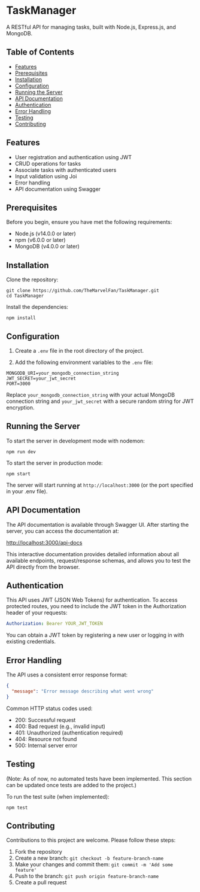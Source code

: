 # TaskManager

A RESTful API for managing tasks, built with Node.js, Express.js, and MongoDB.

## Table of Contents

- [Features](#features)
- [Prerequisites](#prerequisites)
- [Installation](#installation)
- [Configuration](#configuration)
- [Running the Server](#running-the-server)
- [API Documentation](#api-documentation)
- [Authentication](#authentication)
- [Error Handling](#error-handling)
- [Testing](#testing)
- [Contributing](#contributing)

## Features

- User registration and authentication using JWT
- CRUD operations for tasks
- Associate tasks with authenticated users
- Input validation using Joi
- Error handling
- API documentation using Swagger

## Prerequisites

Before you begin, ensure you have met the following requirements:

- Node.js (v14.0.0 or later)
- npm (v6.0.0 or later)
- MongoDB (v4.0.0 or later)

## Installation

Clone the repository:

```shell
git clone https://github.com/TheMarvelFan/TaskManager.git
cd TaskManager
```

Install the dependencies:

```shell
npm install
```

## Configuration

1. Create a `.env` file in the root directory of the project.

2. Add the following environment variables to the `.env` file:

```dotenv
MONGODB_URI=your_mongodb_connection_string
JWT_SECRET=your_jwt_secret
PORT=3000
```

Replace `your_mongodb_connection_string` with your actual MongoDB connection string and `your_jwt_secret` with a secure random string for JWT encryption.

## Running the Server

To start the server in development mode with nodemon:

```shell
npm run dev
```

To start the server in production mode:

```shell
npm start
```

The server will start running at `http://localhost:3000` (or the port specified in your .env file).

## API Documentation

The API documentation is available through Swagger UI. After starting the server, you can access the documentation at:

[http://localhost:3000/api-docs](http://localhost:3000/api-docs)

This interactive documentation provides detailed information about all available endpoints, request/response schemas, and allows you to test the API directly from the browser.

## Authentication

This API uses JWT (JSON Web Tokens) for authentication. To access protected routes, you need to include the JWT token in the Authorization header of your requests:

```yaml
Authorization: Bearer YOUR_JWT_TOKEN
```

You can obtain a JWT token by registering a new user or logging in with existing credentials.

## Error Handling

The API uses a consistent error response format:

```json
{
  "message": "Error message describing what went wrong"
}
```

Common HTTP status codes used:

- 200: Successful request
- 400: Bad request (e.g., invalid input)
- 401: Unauthorized (authentication required)
- 404: Resource not found
- 500: Internal server error


## Testing

(Note: As of now, no automated tests have been implemented. This section can be updated once tests are added to the project.)

To run the test suite (when implemented):

```shell
npm test
```

## Contributing

Contributions to this project are welcome. Please follow these steps:

1. Fork the repository
2. Create a new branch: `git checkout -b feature-branch-name`
3. Make your changes and commit them: `git commit -m 'Add some feature'`
4. Push to the branch: `git push origin feature-branch-name`
5. Create a pull request

